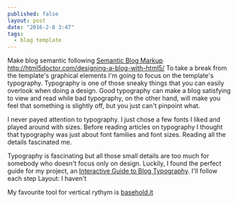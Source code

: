 ```yaml
---
published: false
layout: post
date: "2016-2-8 3:47"
tags: 
  - blog template
---
```


Make blog semantic following [Semantic Blog Markup](https://juriansluiman.nl/article/135/semantic-blog-markup)
http://html5doctor.com/designing-a-blog-with-html5/
To take a break from the template's graphical elements I'm going to focus on the template's typography. Typography is one of those sneaky things that you can easily overlook when doing a design. Good typography can make a blog satisfying to view and read while bad typography, on the other hand, will make you feel that something is slightly off, but you just can't pinpoint what.   

I never payed attention to typography. I just chose a few fonts I liked and played around with sizes. Before reading articles on typography I thought that typography was just about font families and font sizes. Reading all the details fascinated me. 

Typography is fascinating but all those small details are too much for somebody who doesn't focus only on design. Luckily, I found the perfect guide for my project, an [Interactive Guide to Blog Typography](http://www.kaikkonendesign.fi/typography/#section/1). I'll follow each step 
Layout: I haven't

My favourite tool for vertical rythym is [basehold.it](http://basehold.it/)
